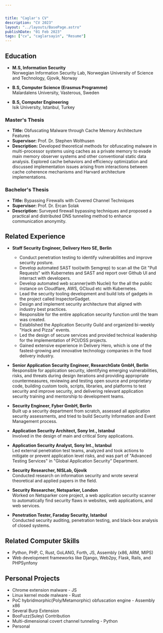 ```yaml
---


title: "Caglar's CV"
description: "CV 2023"
layout: "../layouts/BasePage.astro"
publishDate: "01 Feb 2023"
tags: ["cv", "caglarsayin", "Resume"]
---
```


## Education
- **M.S, Information Security**  
Norwegian Information Security Lab, Norwegian University of Science and Technology, Gjovik, Norway

- **B.S, Computer Science (Erasmus Programme)**  
Malardalens University, Vasterous, Sweden

- **B.S, Computer Engineering**  
Isik University, Istanbul, Turkey

### Master's Thesis
- **Title:** Obfuscating Malware through Cache Memory Architecture Features
- **Supervisor:** Prof. Dr. Stephen Wolthusen
- **Description:** Developed theoretical methods for obfuscating malware in multi-processor systems using caches as a private memory to evade main memory observer systems and other conventional static data analysis. Explored cache behaviors and efficiency optimization and discussed implementation issues arising from interactions between cache coherence mechanisms and Harvard architecture implementations.

### Bachelor's Thesis
- **Title:** Bypassing Firewalls with Covered Channel Techniques
- **Supervisor:** Prof. Dr. Ercan Solak
- **Description:** Surveyed firewall bypassing techniques and proposed a practical and distributed DNS tunneling method to enhance communication anonymity.

## Related Experience
- **Staff Security Engineer, Delivery Hero SE, Berlin**
    * Conduct penetration testing to identify vulnerabilities and improve security posture.
    * Develop automated SAST tool(with Semgrep) to scan all the Git "Pull Requests" with Kubernetes and SAST and report over Github UI and interract with developers.
    * Develop automated web scanner(with Nuclei) for the all the public instance on Cloudflare, AWS, GCloud etc with Kubernetes.
    * Lead the security tooling development and build lots of gadgets in the project called InspectorGadget.
    * Design and implement security architecture that aligned with industry best practices.
    * Responsible for the entire application security function until the team was created.
    * Established the Application Security Guild and organized bi-weekly "Hack and Pizza" events.
    * Led the design of secure services and provided technical leadership for the implementation of PCI/DSS projects.
    * Gained extensive experience in Delivery Hero, which is one of the fastest-growing and innovative technology companies in the food delivery industry.

- **Senior Application Security Engineer, ResearchGate GmbH, Berlin**  
Responsible for application security, identifying emerging vulnerabilities, risks, and threats during design iterations and providing appropriate countermeasures, reviewing and testing open source and proprietary code, building custom tools, scripts, libraries, and platforms to test security and improve security, and delivering relevant application security training and mentorship to development teams.

- **Security Engineer, Fyber GmbH, Berlin**  
Built up a security department from scratch, assessed all application security assessments, and tried to build Security Information and Event Management process.

- **Application Security Architect, Sony Int., Istanbul**  
Involved in the design of main and critical Sony applications.

- **Application Security Analyst, Sony Int., Istanbul**  
Led external penetration test teams, analyzed and took actions to mitigate or prevent application level risks, and was part of "Advanced Testing Services" in "Global Application Security" Department.

- **Security Researcher, NISLab, Gjovik**  
Conducted research on information security and wrote several theoretical and applied papers in the field.

- **Security Researcher, Netsparker, London**  
Worked on Netsparker core project, a web application security scanner to automatically find security flaws in websites, web applications, and web services.

- **Penetration Tester, Faraday Security, Istanbul**  
Conducted security auditing, penetration testing, and black-box analysis of closed systems.

## Related Computer Skills
- Python, PHP, C, Rust, GoLANG, Forth, JS, Assembly (x86, ARM, MIPS)
- Web development frameworks like Django, Web2py, Flask, Rails, and PHPSynfony

## Personal Projects
- Chrome extension malware - JS
- Linux kernel mode malware - Rust
- PoC hybridmorphic(Poly/Metamorphic) obfuscation engine - Assembly x86
- Several Burp Extension
- BooFuzz(Suley) Contribution
- Multi-dimensional covert channel tunneling - Python
- Personal
